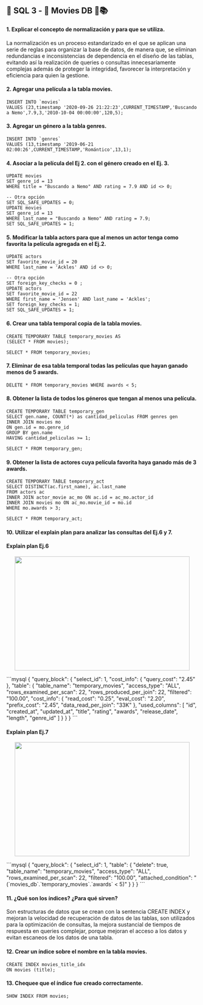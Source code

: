  ##  :closed_lock_with_key: SQL 3 - :movie_camera: Movies DB :school_satchel::books:

#### 1. Explicar el concepto de normalización y para que se utiliza.
La normalización es un proceso estandarizado en el que se aplican una serie de reglas para organizar la base de datos, de manera que, se eliminan redundancias e inconsistencias de dependencia en el diseño de las tablas, evitando así la realización de queries o consultas innecesariamente complejas además de proteger la integridad, favorecer la interpretación y eficiencia para quien la gestione.

#### 2. Agregar una película a la tabla movies.
```mysql
INSERT INTO `movies` 
VALUES (23,timestamp '2020-09-26 21:22:23',CURRENT_TIMESTAMP,'Buscando a Nemo',7.9,3,'2010-10-04 00:00:00',120,5);
```

#### 3. Agregar un género a la tabla genres.
```mysql
INSERT INTO `genres` 
VALUES (13,timestamp '2019-06-21 02:00:26',CURRENT_TIMESTAMP,'Romántico',13,1);
```

#### 4. Asociar a la película del Ej 2. con el género creado en el Ej. 3.
```mysql
UPDATE movies
SET genre_id = 13 
WHERE title = "Buscando a Nemo" AND rating = 7.9 AND id <> 0;

-- Otra opción
SET SQL_SAFE_UPDATES = 0;
UPDATE movies
SET genre_id = 13
WHERE last_name = "Buscando a Nemo" AND rating = 7.9;
SET SQL_SAFE_UPDATES = 1;
```

#### 5. Modificar la tabla actors para que al menos un actor tenga como favorita la película agregada en el Ej.2.
```mysql
UPDATE actors
SET favorite_movie_id = 20
WHERE last_name = 'Ackles' AND id <> 0;

-- Otra opción
SET foreign_key_checks = 0 ;
UPDATE actors
SET favorite_movie_id = 22
WHERE first_name = 'Jensen' AND last_name = 'Ackles';
SET foreign_key_checks = 1;
SET SQL_SAFE_UPDATES = 1;
```

#### 6. Crear una tabla temporal copia de la tabla movies.
```mysql
CREATE TEMPORARY TABLE temporary_movies AS
(SELECT * FROM movies);

SELECT * FROM temporary_movies;
```

#### 7. Eliminar de esa tabla temporal todas las películas que hayan ganado menos de 5 awards.
```mysql
DELETE * FROM temporary_movies WHERE awards < 5;
```

#### 8. Obtener la lista de todos los géneros que tengan al menos una película.
```mysql
CREATE TEMPORARY TABLE temporary_gen
SELECT gen.name, COUNT(*) as cantidad_peliculas FROM genres gen
INNER JOIN movies mo
ON gen.id = mo.genre_id
GROUP BY gen.name
HAVING cantidad_peliculas >= 1;

SELECT * FROM temporary_gen;
```

#### 9. Obtener la lista de actores cuya película favorita haya ganado más de 3 awards. 
```mysql
CREATE TEMPORARY TABLE temporary_act
SELECT DISTINCT(ac.first_name), ac.last_name
FROM actors ac
INNER JOIN actor_movie ac_mo ON ac.id = ac_mo.actor_id
INNER JOIN movies mo ON ac_mo.movie_id = mo.id
WHERE mo.awards > 3;

SELECT * FROM temporary_act;
```

#### 10. Utilizar el explain plan para analizar las consultas del Ej.6 y 7.

#### Explain plan Ej.6
<p align="center">
  <img width="460" height="300" src=".img/explainPlanEx7.png">
</p>
```mysql
{
  "query_block": {
    "select_id": 1,
    "cost_info": {
      "query_cost": "2.45"
    },
    "table": {
      "table_name": "temporary_movies",
      "access_type": "ALL",
      "rows_examined_per_scan": 22,
      "rows_produced_per_join": 22,
      "filtered": "100.00",
      "cost_info": {
        "read_cost": "0.25",
        "eval_cost": "2.20",
        "prefix_cost": "2.45",
        "data_read_per_join": "33K"
      },
      "used_columns": [
        "id",
        "created_at",
        "updated_at",
        "title",
        "rating",
        "awards",
        "release_date",
        "length",
        "genre_id"
      ]
    }
  }
}
```

#### Explain plan Ej.7
<p align="center">
  <img width="460" height="300" src=".img/explainPlanEx7.png">
</p>
```mysql
{
  "query_block": {
    "select_id": 1,
    "table": {
      "delete": true,
      "table_name": "temporary_movies",
      "access_type": "ALL",
      "rows_examined_per_scan": 22,
      "filtered": "100.00",
      "attached_condition": "(`movies_db`.`temporary_movies`.`awards` < 5)"
    }
  }
}
```

#### 11. ¿Qué son los índices? ¿Para qué sirven?
Son estructuras de datos que se crean con la sentencia CREATE INDEX y mejoran la velocidad de recuperación de datos de las tablas, son utilizados para la optimización de consultas, la mejora sustancial de tiempos de respuesta en queries complejar, porque mejoran el acceso a los datos y evitan escaneos de los datos de una tabla. 

#### 12. Crear un índice sobre el nombre en la tabla movies.
```mysql
CREATE INDEX movies_title_idx
ON movies (title);
```

#### 13. Chequee que el índice fue creado correctamente.
```mysql
SHOW INDEX FROM movies;
```
